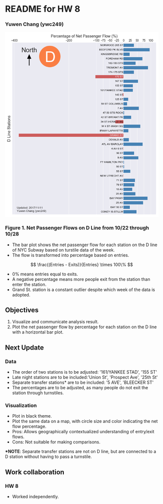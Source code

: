 # README for HW 8

### Yuwen Chang (ywc249)

![](HW8.png)

### Figure 1. Net Passenger Flows on D Line from 10/22 through 10/28
- The bar plot shows the net passenger flow for each station on the D line of NYC Subway based on turstile data of the week.
- The flow is transformed into percentage based on entries.

$$
\frac{(Entries - Exits)}{Entries} \times 100\%
$$

- 0% means entries equal to exits.
- A negative percentage means more people exit from the station than enter the station.
- Grand St. station is a constant outlier despite which week of the data is adopted.

## Objectives
1. Visualize and communicate analysis result.
2. Plot the net passenger flow by percentage for each station on the D line with a horizontal bar plot.

## Next Update

### Data
- The order of two stations is to be adjusted: '161/YANKEE STAD', '155 ST'
- Late night stations are to be included:'Union St', 'Prospect Ave', '25th St'
- Separate transfer stations\* are to be included: '5 AVE', 'BLEECKER ST'
- The percentages are to be adjusted, as many people do not exit the station through turnstiles.

### Visualization
- Plot in black theme.
- Plot the same data on a map, with circle size and color indicating the net flow percentage.
- Pros: Allows geographically contextualized understanding of entry/exit flows.
- Cons: Not suitable for making comparisons.

**\*NOTE**: Separate transfer stations are not on D line, but are connected to a D station without having to pass a turnstile.

## Work collaboration
### HW 8
- Worked independently.